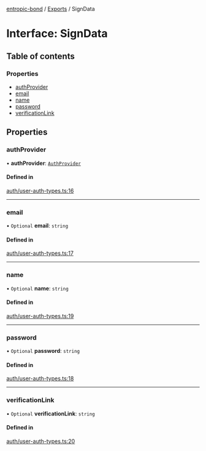 [entropic-bond](../README.md) / [Exports](../modules.md) / SignData

# Interface: SignData

## Table of contents

### Properties

- [authProvider](SignData.md#authprovider)
- [email](SignData.md#email)
- [name](SignData.md#name)
- [password](SignData.md#password)
- [verificationLink](SignData.md#verificationlink)

## Properties

### authProvider

• **authProvider**: [`AuthProvider`](../modules.md#authprovider)

#### Defined in

[auth/user-auth-types.ts:16](https://github.com/entropic-bond/entropic-bond/blob/2a330da/src/auth/user-auth-types.ts#L16)

___

### email

• `Optional` **email**: `string`

#### Defined in

[auth/user-auth-types.ts:17](https://github.com/entropic-bond/entropic-bond/blob/2a330da/src/auth/user-auth-types.ts#L17)

___

### name

• `Optional` **name**: `string`

#### Defined in

[auth/user-auth-types.ts:19](https://github.com/entropic-bond/entropic-bond/blob/2a330da/src/auth/user-auth-types.ts#L19)

___

### password

• `Optional` **password**: `string`

#### Defined in

[auth/user-auth-types.ts:18](https://github.com/entropic-bond/entropic-bond/blob/2a330da/src/auth/user-auth-types.ts#L18)

___

### verificationLink

• `Optional` **verificationLink**: `string`

#### Defined in

[auth/user-auth-types.ts:20](https://github.com/entropic-bond/entropic-bond/blob/2a330da/src/auth/user-auth-types.ts#L20)
